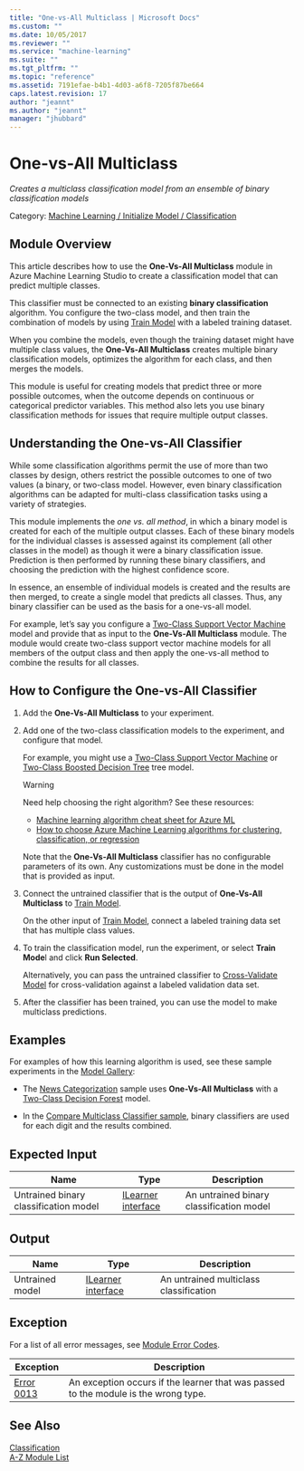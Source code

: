 ```yaml
---
title: "One-vs-All Multiclass | Microsoft Docs"
ms.custom: ""
ms.date: 10/05/2017
ms.reviewer: ""
ms.service: "machine-learning"
ms.suite: ""
ms.tgt_pltfrm: ""
ms.topic: "reference"
ms.assetid: 7191efae-b4b1-4d03-a6f8-7205f87be664
caps.latest.revision: 17
author: "jeannt"
ms.author: "jeannt"
manager: "jhubbard"
---
```

# One-vs-All Multiclass
*Creates a multiclass classification model from an ensemble of binary classification models*  
  
 Category: [Machine Learning / Initialize Model / Classification](machine-learning-initialize-model-classification.md)  
  
##  <a name="Remarks"></a> Module Overview  

This article describes how to use the **One-Vs-All Multiclass** module in Azure Machine Learning Studio to create a classification model that can predict multiple classes.  
  
This classifier must be connected to an existing **binary classification** algorithm. You configure the two-class model, and then train the combination of models by using [Train Model](train-model.md) with a labeled training dataset. 

When you combine the models, even though the training dataset might have multiple class values, the **One-Vs-All Multiclass** creates multiple binary classification models, optimizes the algorithm for each class, and then merges the models.  

  
This module is useful for creating models that predict three or more possible outcomes, when the outcome depends on continuous or categorical predictor variables. This method also lets you use binary classification methods for issues that require multiple output classes.  
  
## Understanding the One-vs-All Classifier  

While some classification algorithms permit the use of more than two classes by design, others restrict the possible outcomes to one of two values (a binary, or two-class model. However, even binary classification algorithms can be adapted for multi-class classification tasks using a variety of strategies. 

This module implements the *one vs. all method*, in which a binary model is created for each of the multiple output classes. Each of these binary models for the individual classes is assessed against its complement (all other classes in the model) as though it were a binary classification issue. Prediction is then performed by running these binary classifiers, and choosing the prediction with the highest confidence score.  
  
In essence, an ensemble of individual models is created and the results are then merged, to create a single model that predicts all classes. Thus, any binary classifier can be used as the basis for a one-vs-all model.  
  
 For example, let’s say you configure a [Two-Class Support Vector Machine](two-class-support-vector-machine.md) model and provide that as input to the **One-Vs-All Multiclass** module. The module would create two-class support vector machine models for all members of the output class and then apply the one-vs-all method to combine the results for all classes.  
  
## How to Configure the One-vs-All Classifier  
  
1.  Add the **One-Vs-All Multiclass** to your experiment.  
  
2.  Add one of the two-class classification models to the experiment, and configure that model.  
  
     For example, you might use a [Two-Class Support Vector Machine](two-class-support-vector-machine.md) or [Two-Class Boosted Decision Tree](two-class-boosted-decision-tree.md) tree model.  
  
    > [!WARNING]
    >  Need help choosing the right algorithm? See these resources:  
    >   
    >  -   [Machine learning algorithm cheat sheet for Azure ML](https://azure.microsoft.com/documentation/articles/machine-learning-algorithm-cheat-sheet/)  
    > -   [How to choose Azure Machine Learning algorithms for clustering, classification, or regression](https://azure.microsoft.com/documentation/articles/machine-learning-algorithm-choice/)  
  
     Note that the **One-Vs-All Multiclass** classifier has no configurable parameters of its own. Any customizations must be done in the model that is provided as input.  
  
3.  Connect the untrained classifier that is the output of **One-Vs-All Multiclass** to [Train Model](train-model.md).  
  
     On the other input of [Train Model](train-model.md), connect a labeled training data set that has multiple class values.  
  
4.  To train the classification model, run the experiment, or select **Train Mode**l and click **Run Selected**.

     Alternatively, you can pass the untrained classifier to [Cross-Validate Model](cross-validate-model.md) for cross-validation against a labeled validation data set.  

5. After the classifier has been trained, you can use the model to make multiclass predictions.  
  
  
## Examples  
 For examples of how this learning algorithm is used, see these sample experiments in the [Model Gallery](https://gallery.cortanaintelligence.com/):  
  
-   The [News Categorization](http://go.microsoft.com/fwlink/?LinkId=525167) sample uses **One-Vs-All Multiclass** with a [Two-Class Decision Forest](two-class-decision-forest.md) model.  
  
-   In the [Compare Multiclass Classifier sample](http://go.microsoft.com/fwlink/?LinkId=525730), binary classifiers are used for each digit and the results combined.  
  
##  <a name="ExpectedInputs"></a> Expected Input  
  
|Name|Type|Description|  
|----------|----------|-----------------|  
|Untrained binary classification model|[ILearner interface](ilearner-interface.md)|An untrained binary classification model|  
  
##  <a name="Outputs"></a> Output  
  
|Name|Type|Description|  
|----------|----------|-----------------|  
|Untrained model|[ILearner interface](ilearner-interface.md)|An untrained multiclass classification|  
  
##  <a name="exceptions"></a> Exception  

For a list of all error messages, see [Module Error Codes](machine-learning-module-error-codes.md).  
  
|Exception|Description|  
|---------------|-----------------|  
|[Error 0013](errors/error-0013.md)|An exception occurs if the learner that was passed to the module is the wrong type.|  
  
## See Also  
 [Classification](machine-learning-initialize-model-classification.md)   
 [A-Z Module List](a-z-module-list.md)